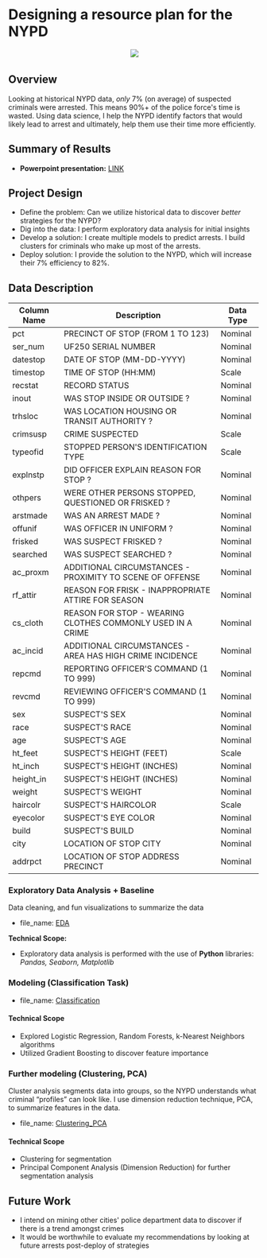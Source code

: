 # Designing a resource plan for the NYPD

<p align="center">
  <img />
<img src="https://images.law.com/contrib/content/uploads/sites/389/2017/10/nypd-car-Article-201710062015.jpg"/></div>
</p>


## Overview
Looking at historical NYPD data, *only* 7% (on average) of suspected criminals were arrested. This means 90%+ of the police force's time is wasted. Using data science, I help the NYPD identify factors that would likely lead to arrest and ultimately, help them use their time more efficiently.

## Summary of Results
- **Powerpoint presentation:** [LINK](https://github.com/jacksonfd8/nypd_project/blob/master/JAu_NYPD.pdf)

## Project Design
- Define the problem: Can we utilize historical data to discover *better* strategies for the NYPD?
- Dig into the data: I perform exploratory data analysis for initial insights
- Develop a solution: I create multiple models to predict arrests. I build clusters for criminals who make up most of the arrests.
- Deploy solution: I provide the solution to the NYPD, which will increase their 7% efficiency to 82%.

## Data Description

| Column Name | Description                                                | Data Type |
|-------------|------------------------------------------------------------|-----------|
| pct         | PRECINCT OF STOP (FROM 1 TO 123)                           | Nominal   |
| ser_num     | UF250 SERIAL NUMBER                                        | Nominal   |
| datestop    | DATE OF STOP (MM-DD-YYYY)                                  | Nominal   |
| timestop    | TIME OF STOP (HH:MM)                                       | Scale     |
| recstat     | RECORD STATUS                                              | Nominal   |
| inout       | WAS STOP INSIDE OR OUTSIDE ?                               | Nominal   |
| trhsloc     | WAS LOCATION HOUSING OR TRANSIT AUTHORITY ?                | Nominal   |
| crimsusp    | CRIME SUSPECTED                                            | Scale     |
| typeofid    | STOPPED PERSON'S IDENTIFICATION TYPE                       | Scale     |
| explnstp    | DID OFFICER EXPLAIN REASON FOR STOP ?                      | Nominal   |
| othpers     | WERE OTHER PERSONS STOPPED, QUESTIONED OR FRISKED ?        | Nominal   |
| arstmade    | WAS AN ARREST MADE ?                                       | Nominal   |
| offunif     | WAS OFFICER IN UNIFORM ?                                   | Nominal   |
| frisked     | WAS SUSPECT FRISKED ?                                      | Nominal   |
| searched    | WAS SUSPECT SEARCHED ?                                     | Nominal   |
| ac_proxm    | ADDITIONAL CIRCUMSTANCES - PROXIMITY TO SCENE OF OFFENSE   | Nominal   |
| rf_attir    | REASON FOR FRISK - INAPPROPRIATE ATTIRE FOR SEASON         | Nominal   |
| cs_cloth    | REASON FOR STOP - WEARING CLOTHES COMMONLY USED IN A CRIME | Nominal   |
| ac_incid    | ADDITIONAL CIRCUMSTANCES - AREA HAS HIGH CRIME INCIDENCE   | Nominal   |
| repcmd      | REPORTING OFFICER'S COMMAND (1 TO 999)                     | Nominal   |
| revcmd      | REVIEWING OFFICER'S COMMAND (1 TO 999)                     | Nominal   |
| sex         | SUSPECT'S SEX                                              | Nominal   |
| race        | SUSPECT'S RACE                                             | Nominal   |
| age         | SUSPECT'S AGE                                              | Nominal   |
| ht_feet     | SUSPECT'S HEIGHT (FEET)                                    | Scale     |
| ht_inch     | SUSPECT'S HEIGHT (INCHES)                                  | Nominal   |
| height_in   | SUSPECT'S HEIGHT (INCHES)                                  | Nominal   |
| weight      | SUSPECT'S WEIGHT                                           | Nominal   |
| haircolr    | SUSPECT'S HAIRCOLOR                                        | Scale     |
| eyecolor    | SUSPECT'S EYE COLOR                                        | Nominal   |
| build       | SUSPECT'S BUILD                                            | Nominal   |
| city        | LOCATION OF STOP CITY                                      | Nominal   |
| addrpct     | LOCATION OF STOP ADDRESS PRECINCT                          | Nominal   |

### Exploratory Data Analysis + Baseline 
Data cleaning, and fun visualizations to summarize the data
- file_name: [EDA](https://github.com/jacksonfd8/nypd_project/blob/master/Exploratory%20Data%20Analysis.ipynb)

**Technical Scope:**
- Exploratory data analysis is performed with the use of **Python** libraries: *Pandas, Seaborn, Matplotlib*

### Modeling (Classification Task)
- file_name: [Classification](https://github.com/jacksonfd8/nypd_project/blob/master/Classification.ipynb)

#### Technical Scope
- Explored Logistic Regression, Random Forests, k-Nearest Neighbors algorithms 
- Utilized Gradient Boosting to discover feature importance

### Further modeling (Clustering, PCA)
Cluster analysis segments data into groups, so the NYPD understands what criminal “profiles” can look like.
I use dimension reduction technique, PCA, to summarize features in the data.
- file_name: [Clustering_PCA](https://github.com/jacksonfd8/nypd_project/blob/master/Clustering_PCA.ipynb)

#### Technical Scope
- Clustering for segmentation
- Principal Component Analysis (Dimension Reduction) for further segmentation analysis

## Future Work
- I intend on mining other cities' police department data to discover if there is a trend amongst crimes
- It would be worthwhile to evaluate my recommendations by looking at future arrests post-deploy of strategies
